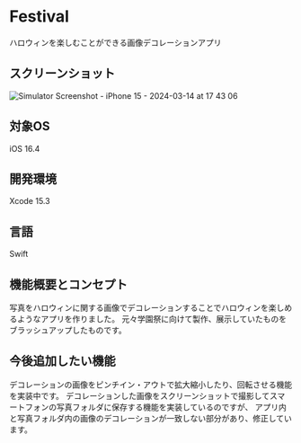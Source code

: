 # Festival
ハロウィンを楽しむことができる画像デコレーションアプリ
## スクリーンショット
![Simulator Screenshot - iPhone 15 - 2024-03-14 at 17 43 06](https://github.com/Zanshin07/Festival/assets/139198337/5bfd65d3-274e-41b6-a2d5-19eff0648a53)
## 対象OS
iOS 16.4
## 開発環境
Xcode 15.3
## 言語
Swift
## 機能概要とコンセプト
写真をハロウィンに関する画像でデコレーションすることでハロウィンを楽しめるようなアプリを作りました。
元々学園祭に向けて製作、展示していたものをブラッシュアップしたものです。
## 今後追加したい機能
デコレーションの画像をピンチイン・アウトで拡大縮小したり、回転させる機能を実装中です。
デコレーションした画像をスクリーンショットで撮影してスマートフォンの写真フォルダに保存する機能を実装しているのですが、
アプリ内と写真フォルダ内の画像のデコレーションが一致しない部分があり、修正しています。



